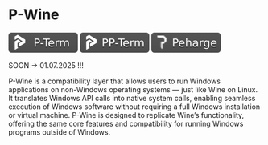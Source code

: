 # P-Wine

<p align="left"> <img src="https://github.com/Peharge/p-terminal/blob/main/icons/p-term-banner-3.svg" alt="peharge"/> <img src="https://github.com/Peharge/p-terminal/blob/main/icons/pp-term-banner-3.svg" alt="peharge"/> <img src="https://github.com/Peharge/p-terminal/blob/main/icons/peharge-banner-3.svg" alt="peharge"/> </p> 

SOON -> 01.07.2025 !!!

P-Wine is a compatibility layer that allows users to run Windows applications on non-Windows operating systems — just like Wine on Linux. It translates Windows API calls into native system calls, enabling seamless execution of Windows software without requiring a full Windows installation or virtual machine. P-Wine is designed to replicate Wine’s functionality, offering the same core features and compatibility for running Windows programs outside of Windows.
